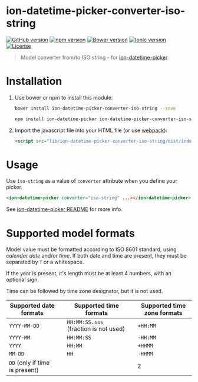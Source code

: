 # ion-datetime-picker-converter-iso-string

[![GitHub version](https://img.shields.io/github/release/katemihalikova/ion-datetime-picker-converter-iso-string.svg?style=flat-square)](https://github.com/katemihalikova/ion-datetime-picker-converter-iso-string)
[![npm version](https://img.shields.io/npm/v/ion-datetime-picker-converter-iso-string.svg?style=flat-square)](https://npm.im/ion-datetime-picker-converter-iso-string)
[![Bower version](https://img.shields.io/bower/v/ion-datetime-picker-converter-iso-string.svg?style=flat-square)](https://libraries.io/bower/ion-datetime-picker-converter-iso-string)
[![Ionic version](https://img.shields.io/badge/ionic-v1.3-6ea2fb.svg?style=flat-square)](http://ionicframework.com/docs/v1/)
[![License](https://img.shields.io/npm/l/ion-datetime-picker-converter-iso-string.svg?style=flat-square)](https://github.com/katemihalikova/ion-datetime-picker-converter-iso-string/blob/develop/LICENSE)

> Model converter from/to ISO string - for [ion-datetime-picker](https://github.com/katemihalikova/ion-datetime-picker)

# Installation

1. Use bower or npm to install this module:

    ```bash
    bower install ion-datetime-picker-converter-iso-string --save
    ```

    ```bash
    npm install ion-datetime-picker ion-datetime-picker-converter-iso-string --save
    ```

2. Import the javascript file into your HTML file (or use [webpack](https://webpack.js.org/)):

    ```html
    <script src="lib/ion-datetime-picker-converter-iso-string/dist/index.js"></script>
    ```

# Usage

Use `iso-string` as a value of `converter` attribute when you define your picker.

```html
<ion-datetime-picker converter="iso-string" ...></ion-datetime-picker>
```

See [ion-datetime-picker README](https://github.com/katemihalikova/ion-datetime-picker/blob/develop/README.md) for more info.

# Supported model formats

Model value must be formatted according to ISO 8601 standard, using *calendar date* and/or *time*. If both date and time are present, they must be separated by `T` or a whitespace.

If the year is present, it's length must be at least 4 numbers, with an optional sign.

Time can be followed by time zone designator, but it is not used.

| Supported date formats         || Supported time formats                || Supported time zone formats |
| ---------------------------- | -- | --------------------------------- | -- | ------------------------- |
| `YYYY-MM-DD`                   || `HH:MM:SS.sss` (fraction is not used) || `+HH:MM`                    |
| `YYYY-MM`                      || `HH:MM:SS`                            || `-HH:MM`                    |
| `YYYY`                         || `HH:MM`                               || `+HHMM`                     |
| `MM-DD`                        || `HH`                                  || `-HHMM`                     |
| `DD` (only if time is present) ||                                       || `Z`                         |


